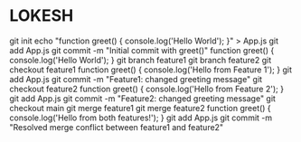 # LOKESH 
git init
echo "function greet() { console.log('Hello World'); }" > App.js
git add App.js
git commit -m "Initial commit with greet()"
function greet() {
  console.log('Hello World');
}
git branch feature1
git branch feature2
git checkout feature1
function greet() {
  console.log('Hello from Feature 1');
}
git add App.js
git commit -m "Feature1: changed greeting message"
git checkout feature2
function greet() {
  console.log('Hello from Feature 2');
}
git add App.js
git commit -m "Feature2: changed greeting message"
git checkout main
git merge feature1
git merge feature2
function greet() {
  console.log('Hello from both features!');
}
git add App.js
git commit -m "Resolved merge conflict between feature1 and feature2"

